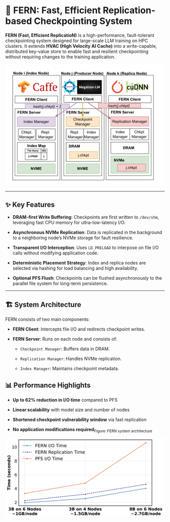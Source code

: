 # 🌿 FERN: Fast, Efficient Replication-based Checkpointing System

**FERN (Fast, Efficient ReplicatioN)** is a high-performance, fault-tolerant checkpointing system designed for large-scale LLM training on HPC clusters. It extends **HVAC (High Velocity AI Cache)** into a write-capable, distributed key-value store to enable fast and resilient checkpointing without requiring changes to the training application.


<img src="doc/img/fern_design.png" width="600"/>





---

## ✨ Key Features

- **DRAM-first Write Buffering**: Checkpoints are first written to `/dev/shm`, leveraging fast CPU memory for ultra-low-latency I/O.
    
- **Asynchronous NVMe Replication**: Data is replicated in the background to a neighboring node’s NVMe storage for fault resilience.
    
- **Transparent I/O Interception**: Uses `LD_PRELOAD` to interpose on file I/O calls without modifying application code.
    
- **Deterministic Placement Strategy**: Index and replica nodes are selected via hashing for load balancing and high availability.
    
- **Optional PFS Flush**: Checkpoints can be flushed asynchronously to the parallel file system for long-term persistence.
    

---


## 🏗️ System Architecture

FERN consists of two main components:

- **FERN Client**: Intercepts file I/O and redirects checkpoint writes.
    
- **FERN Server**: Runs on each node and consists of:
    
    - `Checkpoint Manager`: Buffers data in DRAM.
        
    - `Replication Manager`: Handles NVMe replication.
        
    - `Index Manager`: Maintains checkpoint metadata.
        



## 📊 Performance Highlights

- **Up to 62% reduction in I/O time** compared to PFS
    
- **Linear scalability** with model size and number of nodes
    
- **Shortened checkpoint vulnerability window** via fast replication
    
- **No application modifications required**<sub>Figure: FERN system architecture</sub>



<img src="doc/img/fern_io_comparison.png" width="600"/>

